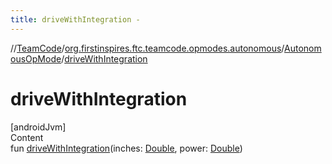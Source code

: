 ```yaml
---
title: driveWithIntegration -
---
```

//[TeamCode](../../index.md)/[org.firstinspires.ftc.teamcode.opmodes.autonomous](../index.md)/[AutonomousOpMode](index.md)/[driveWithIntegration](drive-with-integration.md)



# driveWithIntegration  
[androidJvm]  
Content  
fun [driveWithIntegration](drive-with-integration.md)(inches: [Double](https://kotlinlang.org/api/latest/jvm/stdlib/kotlin/-double/index.html), power: [Double](https://kotlinlang.org/api/latest/jvm/stdlib/kotlin/-double/index.html))  



